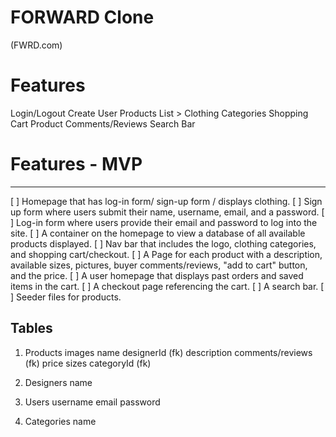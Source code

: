 # FORWARD Clone
(FWRD.com)

# Features
  Login/Logout
  Create User
  Products List > Clothing Categories
  Shopping Cart
  Product Comments/Reviews
  Search Bar


# Features - MVP
--------------
[ ] Homepage that has log-in form/ sign-up form / displays clothing.
[ ] Sign up form where users submit their name, username, email, and a password.
[ ] Log-in form where users provide their email and password to log into the site.
[ ] A container on the homepage to view a database of all available products displayed.
[ ] Nav bar that includes the logo, clothing categories, and shopping cart/checkout.
[ ] A Page for each product with a description, available sizes, pictures, buyer comments/reviews, "add to cart" button, and the price.
[ ] A user homepage that displays past orders and saved items in the cart.
[ ] A checkout page referencing the cart.
[ ] A search bar.
[ ] Seeder files for products.


Tables
------

1. Products
    images
    name
    designerId (fk)
    description
    comments/reviews (fk)
    price
    sizes
    categoryId (fk)

2. Designers
    name


3. Users
    username
    email
    password

4. Categories
    name



<!-- 5. Comments/Reviews
    review (optional)
    rating
    user
    product -->

